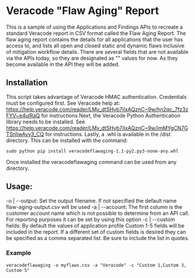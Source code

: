 # Veracode "Flaw Aging" Report
This is a sample of using the Applications and Findings APIs to recreate a standard Veracode report in CSV format called the Flaw Aging Report. The flaw aging report contains the details for all applications that the user has access to, and lists all open and closed static and dynamic flaws inclusive of mitigation workflow details.
There are several fields that are not available via the APIs today, so they are designated as "<placeholder>" values for now. As they become available in the API they will be added.

## Installation
This script takes advantage of Veracode HMAC authentication. Credentials must be configured first. See Veracode help at: https://help.veracode.com/reader/LMv_dtSHyb7iIxAQznC~9w/hn2qc_7fz3zFYV~e4ulRaQ for instructions
Next, the Veracode Python Authentication library needs to be installed. See https://help.veracode.com/reader/LMv_dtSHyb7iIxAQznC~9w/imMYgCN7GTSnliwAvy3_CQ for instructions.
Lastly, a .whl is available in the /dist directory. This can be installed with the command:
```
sudo python pip install veracodeflawaging-1.1-py2.py3-none-any.whl
```
Once installed the veracodeflawaging command can be used from any directory.

## Usage:
-o | --output: Set the output filename. If not specified the default name flaw-aging-output.csv will be used
-a | --account: The first column is the customer account name which is not possible to determine from an API call. For reporting purposes it can be set by using this option
-c | --custom fields: By default the values of application profile Custom 1-5 fields will be included in the report. If a different set of custom fields is desired they can be specified as a comma separated list. Be sure to include the list in quotes.

### Example
```
veracodeflawaging -o myflaws.csv -a "Veracode" -c "Custom 1,Custom 3, Custom 5"